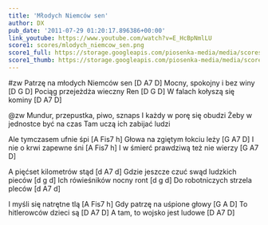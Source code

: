 ```yaml
---
title: 'Młodych Niemców sen'
author: DX
pub_date: '2011-07-29 01:20:17.896386+00:00'
link_youtube: https://www.youtube.com/watch?v=E_HcBpNmlLU
score1: scores/mlodych_niemcow_sen.png
score1_full: https://storage.googleapis.com/piosenka-media/media/scores/mlodych_niemcow_sen.png
score1_thumb: https://storage.googleapis.com/piosenka-media/media/scores/mlodych_niemcow_sen.png.180x0_q85_upscale.jpg
---
```


#zw
Patrzę na młodych Niemców sen [D A7 D]
Mocny, spokojny i bez winy [D G D]
Pociąg przejeżdża wieczny Ren [D G D]
W falach kołyszą się kominy [D A7 D]

@zw
Mundur, przepustka, piwo, sznaps 
I każdy w porę się obudzi
Żeby w jednostce być na czas
Tam uczą ich zabijać ludzi

Ale tymczasem ufnie śpi [A Fis7 h]
Głowa na zgiętym łokciu leży [G A7 D]
I nie o krwi zapewne śni [A Fis7 h]
I w śmierć prawdziwą też nie wierzy [G A7 D]

A pięćset kilometrów stąd [d A7 d]
Gdzie jeszcze czuć swąd ludzkich pieców [d g d]
Ich rówieśników nocny ront [d g d]
Do robotniczych strzela pleców [d A7 d]

I myśli się natrętne tlą [A Fis7 h]
Gdy patrzę na uśpione głowy [G A D]
To hitlerowców dzieci są [D A7 D]
A tam, to wojsko jest ludowe [D A7 D]
